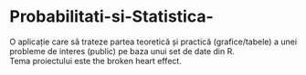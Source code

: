 # Probabilitati-si-Statistica- 
O aplicație care să trateze partea teoretică și practică (grafice/tabele) a unei probleme de interes (public) pe baza unui set de date din R. <br />
Tema proiectului este the broken heart effect. <br />
